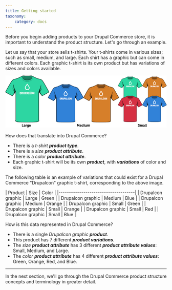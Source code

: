 ```yaml
---
title: Getting started
taxonomy:
    category: docs
---
```


Before you begin adding products to your Drupal Commerce store, it is important to understand the product structure. Let's go through an example.

Let us say that your store sells t-shirts. Your t-shirts come in various sizes; such as small, medium, and large. Each shirt has a graphic but can come in different colors. Each graphic t-shirt is its own product but has variations of sizes and colors available.

![T-shirt color and size product attributes](../../images/tshirt_drupalcon.png)

How does that translate into Drupal Commerce?

* There is a *t-shirt* ***product type***.
* There is a *size* ***product attribute***.
* There is a *color* ***product attribute***.
* Each graphic t-shirt will be its own ***product***, with ***variations*** of color and size.

The following table is an example of variations that could exist for a Drupal Commerce "Drupalcon" graphic t-shirt, corresponding to the above image.

| Product           | Size   | Color  |
|-------------------------------------|
| Drupalcon graphic | Large  | Green  |
| Drupalcon graphic | Medium | Blue   |
| Drupalcon graphic | Medium | Orange |
| Drupalcon graphic | Small  | Green  |
| Drupalcon graphic | Small  | Orange |
| Drupalcon graphic | Small  | Red    |
| Drupalcon graphic | Small  | Blue   |


How is this data represented in Drupal Commerce?

* There is a single *Drupalcon graphic* ***product***.
* This product has 7 different ***product variations***.
* The *size* ***product attribute*** has 3 different ***product attribute values***: Small, Medium, and Large.
* The *color* ***product attribute*** has 4 different ***product attribute values***: Green, Orange, Red, and Blue.

---
In the next section, we'll go through the Drupal Commerce product structure concepts and terminology in greater detail.
